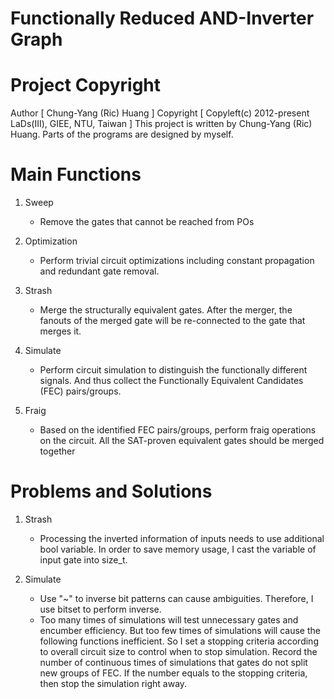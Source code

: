 # Functionally Reduced AND-Inverter Graph
  Project Copyright
  ========

  Author       [ Chung-Yang (Ric) Huang ]
  Copyright    [ Copyleft(c) 2012-present LaDs(III), GIEE, NTU, Taiwan ]
  This project is written by Chung-Yang (Ric) Huang. Parts of the programs are designed by myself.
  
  Main Functions
  ==============

  1. Sweep  
     - Remove the gates that cannot be reached from POs   
        
  2. Optimization   
     - Perform trivial circuit optimizations including constant propagation and redundant gate removal.  

  3. Strash  
     - Merge the structurally equivalent gates. After the merger, the fanouts of the merged gate will be re-connected to the gate that merges it.  
 
  4. Simulate  
     - Perform circuit simulation to distinguish the functionally different signals. And thus collect the Functionally Equivalent Candidates (FEC) pairs/groups.
  
  5. Fraig  
     - Based on the identified FEC pairs/groups, perform fraig operations on the circuit. All the SAT-proven equivalent gates should be merged together
  
  Problems and Solutions
  =============

  1. Strash
      - Processing the inverted information of inputs needs to use additional bool variable.
        In order to save memory usage, I cast the variable of input gate into size_t.
  
  2. Simulate  
     - Use "~" to inverse bit patterns can cause ambiguities. Therefore, I use bitset to perform inverse.  
     - Too many times of simulations will test unnecessary gates and encumber efficiency. But too few times of simulations will cause the following functions inefficient. So I set a stopping criteria according to overall circuit size to control when to stop simulation. Record the number of continuous times of simulations that gates do not split new groups of FEC. If the number equals to the stopping criteria, then stop the simulation right away.

